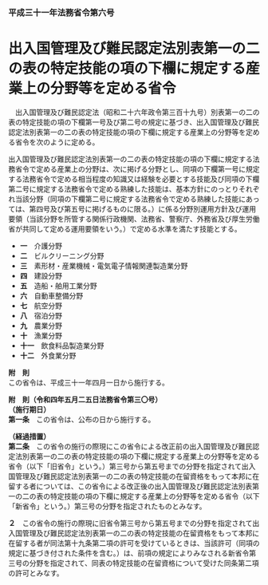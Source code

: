 ### 平成三十一年法務省令第六号  
# 出入国管理及び難民認定法別表第一の二の表の特定技能の項の下欄に規定する産業上の分野等を定める省令  
　出入国管理及び難民認定法（昭和二十六年政令第三百十九号）別表第一の二の表の特定技能の項の下欄第一号及び第二号の規定に基づき、出入国管理及び難民認定法別表第一の二の表の特定技能の項の下欄に規定する産業上の分野等を定める省令を次のように定める。  
  
出入国管理及び難民認定法別表第一の二の表の特定技能の項の下欄に規定する法務省令で定める産業上の分野は、次に掲げる分野とし、同項の下欄第一号に規定する法務省令で定める相当程度の知識又は経験を必要とする技能及び同項の下欄第二号に規定する法務省令で定める熟練した技能は、基本方針にのっとりそれぞれ当該分野（同項の下欄第二号に規定する法務省令で定める熟練した技能にあっては、第四号及び第五号に掲げるものに限る。）に係る分野別運用方針及び運用要領（当該分野を所管する関係行政機関、法務省、警察庁、外務省及び厚生労働省が共同して定める運用要領をいう。）で定める水準を満たす技能とする。  
* **一**　介護分野  
* **二**　ビルクリーニング分野  
* **三**　素形材・産業機械・電気電子情報関連製造業分野  
* **四**　建設分野  
* **五**　造船・舶用工業分野  
* **六**　自動車整備分野  
* **七**　航空分野  
* **八**　宿泊分野  
* **九**　農業分野  
* **十**　漁業分野  
* **十一**　飲食料品製造業分野  
* **十二**　外食業分野  
  
**附　則**  
この省令は、平成三十一年四月一日から施行する。  
  
**附　則（令和四年五月二五日法務省令第三〇号）**  
**（施行期日）**  
**第一条**　この省令は、公布の日から施行する。  
  
**（経過措置）**  
**第二条**　この省令の施行の際現にこの省令による改正前の出入国管理及び難民認定法別表第一の二の表の特定技能の項の下欄に規定する産業上の分野等を定める省令（以下「旧省令」という。）第三号から第五号までの分野を指定されて出入国管理及び難民認定法別表第一の二の表の特定技能の在留資格をもって本邦に在留する者については、この省令による改正後の出入国管理及び難民認定法別表第一の二の表の特定技能の項の下欄に規定する産業上の分野等を定める省令（以下「新省令」という。）第三号の分野を指定されたものとみなす。  
  
**２**　この省令の施行の際現に旧省令第三号から第五号までの分野を指定されて出入国管理及び難民認定法別表第一の二の表の特定技能の在留資格をもって本邦に在留する者が同法第十九条第二項の許可を受けているときは、当該許可（同項の規定に基づき付された条件を含む。）は、前項の規定によりみなされる新省令第三号の分野を指定されて、同表の特定技能の在留資格について受けた同条第二項の許可とみなす。  
  
